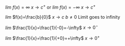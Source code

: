 $lim$ $f(x)=\infty$
$x\rightarrow c^+$
or
$lim$ $f(x)=-\infty$
$x\rightarrow c^+$

$lim$ $f(x)=\frac{b}{0}$
$x\rightarrow c$
$b\neq 0$
Limit goes to infinity

$lim$ $\frac{1}{x}=\frac{1}{-0}=-\infty$
$x\rightarrow 0^-$

$lim$ $\frac{1}{x}=\frac{1}{+0}=+\infty$
$x\rightarrow 0^+$


